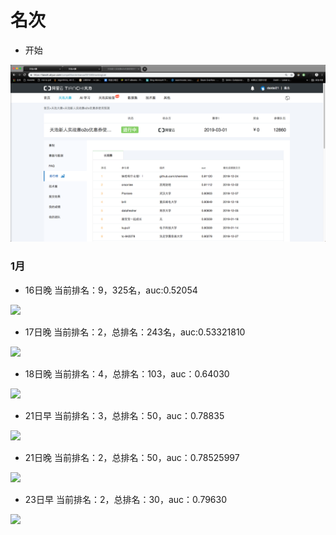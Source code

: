 # 名次

- 开始

![](img/开始.png)

### 1月

- 16日晚  当前排名：9，325名，auc:0.52054

![](img/1.16晚.png)

- 17日晚  当前排名：2，总排名：243名，auc:0.53321810

![](img/1.17晚.png)

- 18日晚  当前排名：4，总排名：103，auc：0.64030

![](img/1.18晚.png)

- 21日早  当前排名：3，总排名：50，auc：0.78835

![](img/1.21早.png)

- 21日晚  当前排名：2，总排名：50，auc：0.78525997

![](img/1.21晚.png)

- 23日早  当前排名：2，总排名：30，auc：0.79630

![](img/1.23早.png)

